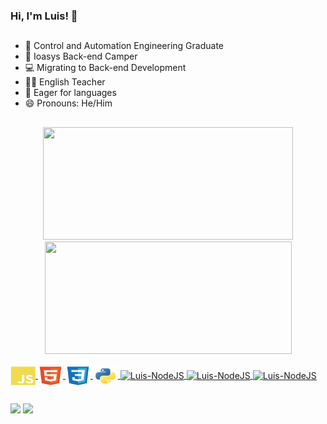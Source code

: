 ### Hi, I'm Luis! 👋
##
* 🤖 Control and Automation Engineering Graduate
* 🚀 Ioasys Back-end Camper
* 💻 Migrating to Back-end Development
* 👨‍🏫 English Teacher
* 💬 Eager for languages
* 😄 Pronouns: He/Him
##
<div align="center">
  <a href="https://github.com/luisscoelho">
  <img height="180em" width="400em "src="https://github-readme-stats.vercel.app/api?username=luisscoelho&show_icons=true&theme=dracula&include_all_commits=true&count_private=true"/>
  <img height="180em" width="395em" src="https://github-readme-stats.vercel.app/api/top-langs/?username=luisscoelho&layout=compact&langs_count=7&theme=dracula"/>
</div>
  
<div style="display: inline_block"><br>
  <img align="center" alt="Luis-Js" height="30" width="40" src="https://raw.githubusercontent.com/devicons/devicon/master/icons/javascript/javascript-plain.svg">
  <img align="center" alt="Luis-HTML" height="30" width="40" src="https://raw.githubusercontent.com/devicons/devicon/master/icons/html5/html5-original.svg">
  <img align="center" alt="Luis-CSS" height="30" width="40" src="https://raw.githubusercontent.com/devicons/devicon/master/icons/css3/css3-original.svg">
  <img align="center" alt="Luis-Python" height="30" width="40" src="https://raw.githubusercontent.com/devicons/devicon/master/icons/python/python-original.svg">
  <img align="center" alt="Luis-NodeJS" height="30" width="40" src="https://cdn.jsdelivr.net/gh/devicons/devicon/icons/nodejs/nodejs-original.svg">
  <img align="center" alt="Luis-NodeJS" height="30" width="40" src="https://cdn.jsdelivr.net/gh/devicons/devicon/icons/express/express-original.svg">
  <img align="center" alt="Luis-NodeJS" height="30" width="40" src="https://cdn.jsdelivr.net/gh/devicons/devicon/icons/mongodb/mongodb-original.svg">
 </div>
 
 ##
 
 <div> 
  <a href = "mailto:mancoeluis@gmail.com"><img src="https://img.shields.io/badge/Gmail-D14836?style=for-the-badge&logo=gmail&logoColor=white" target="_blank"></a>
  <a href="https://www.linkedin.com/in/luisscoelho/" target="_blank"><img src="https://img.shields.io/badge/-LinkedIn-%230077B5?style=for-the-badge&logo=linkedin&logoColor=white" target="_blank"></a> 
 

<!--
**luisscoelho/luisscoelho** is a ✨ _special_ ✨ repository because its `README.md` (this file) appears on your GitHub profile.

Here are some ideas to get you started:

- 🔭 I’m currently working on ...
- 🌱 I’m currently learning ...
- 👯 I’m looking to collaborate on ...
- 🤔 I’m looking for help with ...
- 💬 Ask me about ...
- 📫 How to reach me: ...
- 😄 Pronouns: ...
- ⚡ Fun fact: ...
-->
